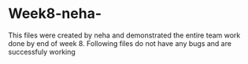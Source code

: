 # Week8-neha-
This files were created by neha and demonstrated the entire team work done by end of week 8.
Following files do not have any bugs and are successfuly working
